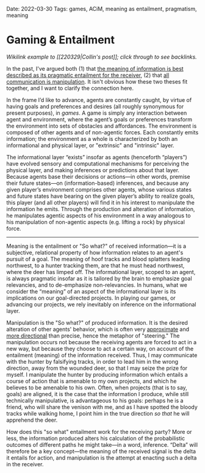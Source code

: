 Date: 2022-03-30
Tags: games, ACiM, meaning as entailment, pragmatism, meaning

# Gaming & Entailment

_Wikilink example to [[220329|Collin's post]]; click through to see backlinks._

In the past, I've argued both (1) that [the meaning of information is best described as its pragmatic entailment for the receiver](https://letter.wiki/conversation/1194), (2) that [all communication is manipulation](https://suspendedreason.com/tag/all-communication-is-manipulation/). It isn't obvious how these two theses fit together, and I want to clarify the connection here.

In the frame I’d like to advance, agents are constantly caught, by virtue of having goals and preferences and desires (all roughly synonymous for present purposes), in *games*. A game is simply any interaction between agent and environment, where the agent’s goals or preferences transform the environment into sets of obstacles and affordances. The environment is composed of other agents and of non-agentic forces. Each constantly emits information; the environment as a whole is characterized by both an informational and physical layer, or "extrinsic" and "intrinsic" layer. 

The informational layer “exists” insofar as agents (henceforth “players”) have evolved sensory and computational mechanisms for perceiving the physical layer, and making inferences or predictions about that layer. Because agents base their decisions or actions—in other words, premise their future states—on (information-based) inferences, and because any given player’s environment comprises other agents, whose various states and future states have bearing on the given player’s ability to realize goals, this player (and all other players) will find it in his interest to manipulate the information he emits. Through the production and alteration of information, he manipulates agentic aspects of his environment in a way analogous to his manipulation of non-agentic aspects (e.g. lifting a rock) by physical force.

<hr>

Meaning is the entailment or "So what?" of received information—it is a subjective, relational property of how information relates to an agent's pursuit of a goal. The meaning of hoof tracks and blood splatters leading northwest, to a hunter tracking them, are that he must head northwest, where the deer has limped off. The informational layer, scoped to an agent, is always pragmatic insofar as it is tailored by the brain to emphasize goal relevancies, and to de-emphasize non-relevancies. In humans, what we consider the “meaning” of an aspect of the informational layer is its implications on our goal-directed projects. In playing our games, or advancing our projects, we rely inevitably on inference on the informational layer.

Manipulation is the "So what?" of produced information. It is the desired alteration of other agents' behavior, which is often very [approximate](https://suspendedreason.com/2021/12/31/linguistic-fit/) and [more directional](https://suspendedreason.com/2022/01/17/acim-is-a-natural-extension-of-cybernetic-theory/) than precise, hence the metaphor of "steering." The manipulation occurs not because the receiving agents are forced to act in a new way, but because they choose to act a certain way, on account of the entailment (meaning) of the information received. Thus, I may communicate with the hunter by falsifying tracks, in order to lead him in the wrong direction, away from the wounded deer, so that I may seize the prize for myself. I manipulate the hunter by producing information which entails a course of action that is amenable to my own projects, and which he believes to be amenable to his own. Often, when projects (that is to say, goals) are aligned, it is the case that the information I produce, while still technically manipulative, is advantageous to his goals: perhaps he is a friend, who will share the venison with me, and as I have spotted the bloody tracks while walking home,  I point him in the true direction *so that* he will apprehend the deer. 

How does this "so what" entailment work for the receiving party? More or less, the information produced alters his calculation of the probabilistic outcomes of different paths he might take—in a word, inference. “Delta” will therefore be a key concept—the meaning of the received signal is the delta it entails for action, and manipulation is the attempt at enacting such a delta in the receiver.